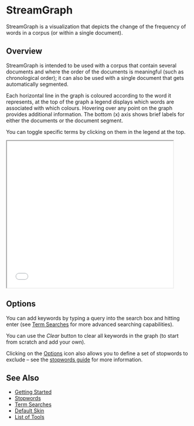 # StreamGraph
	
StreamGraph is a visualization that depicts the change of the frequency of words in a corpus (or within a single document).

## Overview


StreamGraph is intended to be used with a corpus that contain several documents and where the order of the documents is meaningful (such as chronological order); it can also be used with a single document that gets automatically segmented.

Each horizontal line in the graph is coloured according to the word it represents, at the top of the graph a legend displays which words are associated with which colours. Hovering over any point on the graph provides additional information. The bottom (x) axis shows brief labels for either the documents or the document segment.

You can toggle specific terms by clicking on them in the legend at the top.

<iframe src="../tool/StreamGraph/?corpus=austen" style="width: 90%; height: 400px;"></iframe>

## Options

You can add keywords by typing a query into the search box and hitting enter (see [Term Searches](#!/guide/search) for more advanced searching capabilities).

You can use the _Clear_ button to clear all keywords in the graph (to start from scratch and add your own).

Clicking on the [Options](#!/guide/options) icon also allows you to define a set of stopwords to exclude – see the [stopwords guide](#!/guide/stopwords) for more information.

## See Also

- [Getting Started](#!/guide/start)
- [Stopwords](#!/guide/stopwords)
- [Term Searches](#!/guide/search)
- [Default Skin](#!/guide/skins-section-default-skin)
- [List of Tools](#!/guide/tools)
